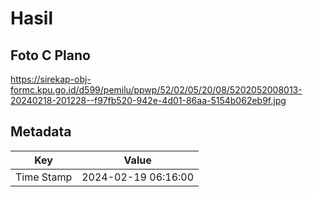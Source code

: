 # Hasil

## Foto C Plano

https://sirekap-obj-formc.kpu.go.id/d599/pemilu/ppwp/52/02/05/20/08/5202052008013-20240218-201228--f97fb520-942e-4d01-86aa-5154b062eb9f.jpg


## Metadata

| Key        | Value               |
| ---------- | ------------------- |
| Time Stamp | 2024-02-19 06:16:00 |



